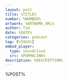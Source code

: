```yaml
---
layout: post
title: %TITLE%
number: %NUMBER%
artwork: %ARTWORK_URL%
author: Tim
date: %DATE%
categories: podcast
tag: [%TAGS%]
embed_player:
  type: soundcloud
  src: %PERMALINK%
description: %DESCRIPTION%
---
```

%POST%